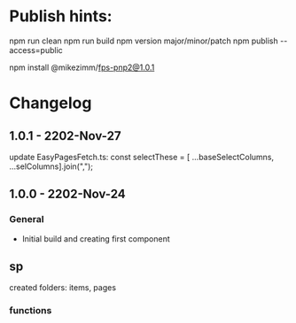# Publish hints:

npm run clean
npm run build
npm version major/minor/patch
npm publish --access=public

npm install @mikezimm/fps-pnp2@1.0.1

# Changelog

## 1.0.1 - 2202-Nov-27
update EasyPagesFetch.ts: const selectThese = [ ...baseSelectColumns, ...selColumns].join(",");

## 1.0.0 - 2202-Nov-24

### General

- Initial build and creating first component

## sp

created folders:  items, pages

### functions

